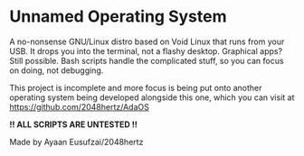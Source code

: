 # Unnamed Operating System
A no-nonsense GNU/Linux distro based on Void Linux that runs from your USB. It drops you into the terminal, not a flashy desktop. Graphical apps? Still possible. Bash scripts handle the complicated stuff, so you can focus on doing, not debugging.

This project is incomplete and more focus is being put onto another operating system being developed alongside this one, which you can visit at https://github.com/2048hertz/AdaOS

**!! ALL SCRIPTS ARE UNTESTED !!**

Made by Ayaan Eusufzai/2048hertz
